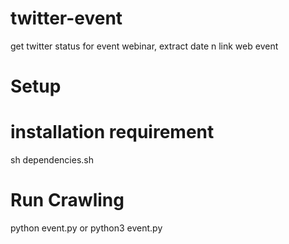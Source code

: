 # twitter-event
get twitter status for event webinar, extract date n link web event

# Setup
# installation requirement
sh dependencies.sh


# Run Crawling
python event.py
or
python3 event.py